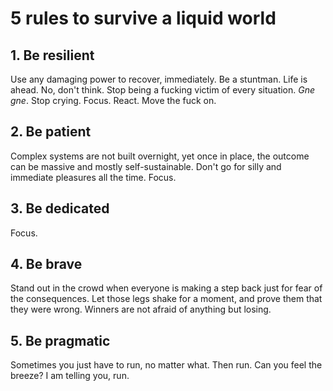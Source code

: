 # 5 rules to survive a liquid world

## 1. Be resilient
Use any damaging power to recover, immediately. Be a stuntman. Life is ahead. No, don't think. Stop being a fucking victim of every situation. *Gne gne*. Stop crying. Focus. React. Move the fuck on.

## 2. Be patient
Complex systems are not built overnight, yet once in place, the outcome can be massive and mostly self-sustainable. Don't go for silly and immediate pleasures all the time. Focus.

## 3. Be dedicated
Focus.

## 4. Be brave
Stand out in the crowd when everyone is making a step back just for fear of the consequences. Let those legs shake for a moment, and prove them that they were wrong. Winners are not afraid of anything but losing.

## 5. Be pragmatic
Sometimes you just have to run, no matter what. Then run. Can you feel the breeze? I am telling you, run.


